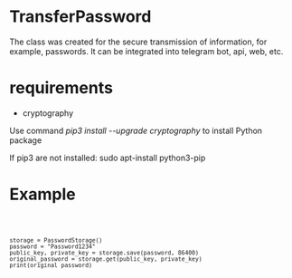 # TransferPassword

The class was created for the secure transmission of information, for example, passwords. It can be integrated into telegram bot, api, web, etc.

# requirements
- cryptography

Use command *pip3 install --upgrade cryptography* to install Python package

If pip3 are not installed: sudo apt-install python3-pip

# Example

<code>

    storage = PasswordStorage()
    password = "Password1234"
    public_key, private_key = storage.save(password, 86400)
    original_password = storage.get(public_key, private_key)
    print(original_password)
   
</code>



